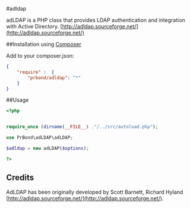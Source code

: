 #adldap


adLDAP is a PHP class that provides LDAP authentication and integration with Active Directory. 
[http://adldap.sourceforge.net/](http://adldap.sourceforge.net/)


##Installation using [Composer](http://getcomposer.org/)


Add to your composer.json:

```json
{
    "require" :  {
        "prbond/adldap": "*"
    }
}
```

##Usage


```php
<?php


require_once (dirname(__FILE__) ."/../src/autoload.php");

use PrBond\adLDAP\adLDAP;

$adldap = new adLDAP($options);

?>
```

## Credits

AdLDAP has been originally developed by Scott Barnett, Richard Hyland [http://adldap.sourceforge.net/](http://adldap.sourceforge.net/).
